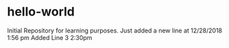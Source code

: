 # hello-world
Initial Repository for learning purposes.
Just added a new line at 12/28/2018 1:56 pm
Added Line 3 2:30pm
